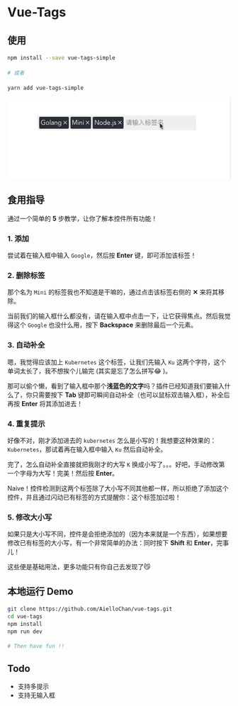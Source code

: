 # Vue-Tags

## 使用

```bash
npm install --save vue-tags-simple

# 或者

yarn add vue-tags-simple
```

![Preview.gif](preview.gif)

## 食用指导

通过一个简单的 **5** 步教学，让你了解本控件所有功能！

### 1. 添加

尝试着在输入框中输入 `Google`，然后按 **Enter** 键，即可添加该标签！

### 2. 删除标签

那个名为 `Mini` 的标签我也不知道是干嘛的，通过点击该标签右侧的 **✕** 来将其移除。

当前我们的输入框什么都没有，请在输入框中点击一下，让它获得焦点。然后我觉得这个 `Google` 也没什么用，按下 **Backspace** 来删除最后一个元素。

### 3. 自动补全

嗯，我觉得应该加上 `Kubernetes` 这个标签，让我们先输入 `Ku` 这两个字符，这个单词太长了，我不想挨个儿输完 (其实是忘了怎么拼写😂 )。

那可以偷个懒，看到了输入框中那个**浅蓝色的文字**吗？插件已经知道我们要输入什么了，你只需要按下 **Tab** 键即可瞬间自动补全（也可以鼠标双击输入框），补全后再按 **Enter** 将其添加进去！

### 4. 重复提示

好像不对，刚才添加进去的 `kubernetes` 怎么是小写的！我想要这种效果的：`Kubernetes`，那试着再在输入框中输入 `Ku` 然后自动补全。

完了，怎么自动补全直接就把我刚才的大写 `K` 换成小写了。。。好吧，手动修改第一个字母为大写！完美！然后按 **Enter**。

Naive！控件检测到这两个标签除了大小写不同其他都一样，所以拒绝了添加这个控件，并且通过闪动已有标签的方式提醒你：这个标签加过啦！

### 5. 修改大小写

如果只是大小写不同，控件是会拒绝添加的（因为本来就是一个东西），如果想要修改已有标签的大小写，有一个非常简单的办法：同时按下 **Shift** 和 **Enter**，完事儿！

这些便是基础用法，更多功能只有你自己去发现了😼

## 本地运行 Demo

```bash
git clone https://github.com/AielloChan/vue-tags.git
cd vue-tags
npm install
npm run dev

# Then have fun !!
```

## Todo

- 支持多提示
- 支持无输入框